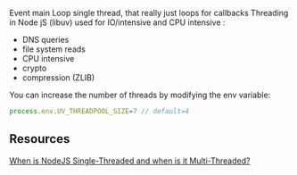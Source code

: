 
Event main Loop  single thread, that really just loops for callbacks
Threading in Node jS (libuv) used for IO/intensive and  CPU intensive :
  - DNS queries
  - file system reads
  - CPU intensive
  - crypto
  - compression (ZLIB)

You can increase the number of threads by modifying the env variable:
```javascript
process.env.UV_THREADPOOL_SIZE=7 // default=4
```

## Resources
[When is NodeJS Single-Threaded and when is it Multi-Threaded?](https://www.youtube.com/watch?v=gMtchRodC2I)
